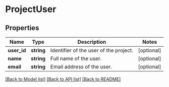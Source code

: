 # ProjectUser

## Properties

 Name        | Type       | Description                            | Notes      
-------------|------------|----------------------------------------|------------
 **user_id** | **string** | Identifier of the user of the project. | [optional] 
 **name**    | **string** | Full name of the user.                 | [optional] 
 **email**   | **string** | Email address of the user.             | [optional] 

[[Back to Model list]](../README.md#documentation-for-models) [[Back to API list]](../README.md#documentation-for-api-endpoints) [[Back to README]](../README.md)



